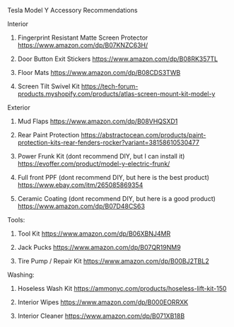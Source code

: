 Tesla Model Y Accessory Recommendations

Interior

1. Fingerprint Resistant Matte Screen Protector
https://www.amazon.com/dp/B07KNZC63H/

2. Door Button Exit Stickers 
https://www.amazon.com/dp/B08RK357TL

3. Floor Mats
https://www.amazon.com/dp/B08CDS3TWB

4. Screen Tilt Swivel Kit
https://tech-forum-products.myshopify.com/products/atlas-screen-mount-kit-model-y


Exterior

1. Mud Flaps
https://www.amazon.com/dp/B08VHQSXD1

2. Rear Paint Protection
https://abstractocean.com/products/paint-protection-kits-rear-fenders-rocker?variant=38158610530477

3. Power Frunk Kit (dont recommend DIY, but I can install it)
https://evoffer.com/product/model-y-electric-frunk/

4. Full front PPF (dont recommend DIY, but here is the best product)
https://www.ebay.com/itm/265085869354

5. Ceramic Coating (dont recommend DIY, but here is a good product)
https://www.amazon.com/dp/B07D48CS63


Tools:

1. Tool Kit
https://www.amazon.com/dp/B06XBNJ4MR

2. Jack Pucks
https://www.amazon.com/dp/B07QR19NM9

3. Tire Pump / Repair Kit
https://www.amazon.com/dp/B00BJ2TBL2


Washing:

1. Hoseless Wash Kit
https://ammonyc.com/products/hoseless-lift-kit-150 

2. Interior Wipes
https://www.amazon.com/dp/B000EORRXK

3. Interior Cleaner
https://www.amazon.com/dp/B071XB18B
